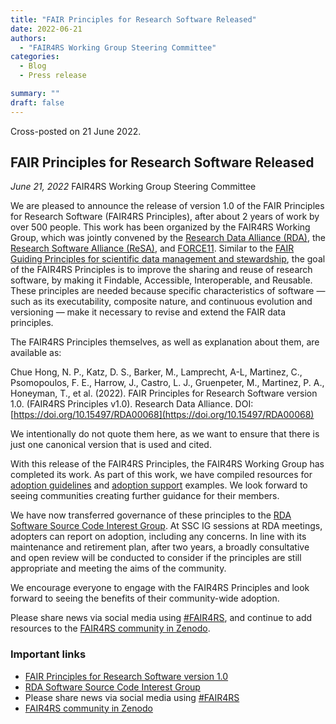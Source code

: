 ```yaml
---
title: "FAIR Principles for Research Software Released"
date: 2022-06-21
authors:
  - "FAIR4RS Working Group Steering Committee"
categories: 
  - Blog
  - Press release

summary: ""
draft: false
---
```


Cross-posted on 21 June 2022.

FAIR Principles for Research Software Released
-----------------------------------------------------------------

_June 21, 2022_ FAIR4RS Working Group Steering Committee

We are pleased to announce the release of version 1.0 of the FAIR Principles for Research Software (FAIR4RS Principles), after about 2 years of work by over 500 people. This work has been organized by the FAIR4RS Working Group, which was jointly convened by the [Research Data Alliance (RDA)](https://www.rd-alliance.org/), the [Research Software Alliance (ReSA)](https://www.researchsoft.org/), and [FORCE11](https://force11.org/). Similar to the [FAIR Guiding Principles for scientific data management and stewardship](https://www.go-fair.org/fair-principles/), the goal of the FAIR4RS Principles is to improve the sharing and reuse of research software, by making it Findable, Accessible, Interoperable, and Reusable. These principles are needed because specific characteristics of software — such as its executability, composite nature, and continuous evolution and versioning — make it necessary to revise and extend the FAIR data principles.

The FAIR4RS Principles themselves, as well as explanation about them, are available as:

Chue Hong, N. P., Katz, D. S., Barker, M., Lamprecht, A-L, Martinez, C., Psomopoulos, F. E., Harrow, J., Castro, L. J., Gruenpeter, M., Martinez, P. A., Honeyman, T., et al. (2022). FAIR Principles for Research Software version 1.0. (FAIR4RS Principles v1.0). Research Data Alliance. DOI: [https://doi.org/10.15497/RDA00068](https://doi.org/10.15497/RDA00068)

We intentionally do not quote them here, as we want to ensure that there is just one canonical version that is used and cited.

With this release of the FAIR4RS Principles, the FAIR4RS Working Group has completed its work. As part of this work, we have compiled resources for [adoption guidelines](https://doi.org/10.5281/zenodo.6374598) and [adoption support](https://doi.org/10.5281/zenodo.6258365) examples. We look forward to seeing communities creating further guidance for their members.

We have now transferred governance of these principles to the [RDA Software Source Code Interest Group](https://www.rd-alliance.org/groups/software-source-code-ig). At SSC IG sessions at RDA meetings, adopters can report on adoption, including any concerns. In line with its maintenance and retirement plan, after two years, a broadly consultative and open review will be conducted to consider if the principles are still appropriate and meeting the aims of the community.

We encourage everyone to engage with the FAIR4RS Principles and look forward to seeing the benefits of their community-wide adoption.

Please share news via social media using [#FAIR4RS](https://twitter.com/search?q=%23FAIR4RS), and continue to add resources to the [FAIR4RS community in Zenodo](https://zenodo.org/communities/fair4rs/).

### Important links
  * [FAIR Principles for Research Software version 1.0](https://doi.org/10.15497/RDA00068)
  * [RDA Software Source Code Interest Group](https://www.rd-alliance.org/groups/software-source-code-ig)
  * Please share news via social media using [#FAIR4RS](https://twitter.com/search?q=%23FAIR4RS)
  * [FAIR4RS community in Zenodo](https://zenodo.org/communities/fair4rs/)
